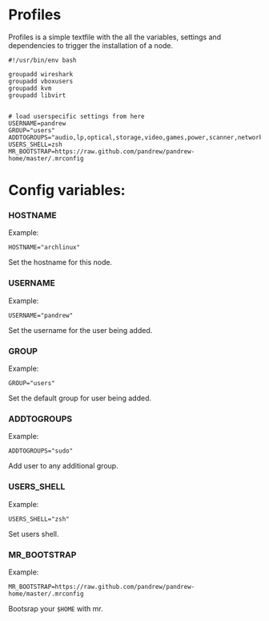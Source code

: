 

# Profiles

Profiles is a simple textfile with the all the variables, settings and dependencies to trigger the installation of a node. 


```
#!/usr/bin/env bash

groupadd wireshark
groupadd vboxusers
groupadd kvm
groupadd libvirt


# load userspecific settings from here
USERNAME=pandrew
GROUP="users"
ADDTOGROUPS="audio,lp,optical,storage,video,games,power,scanner,network,wheel,sudo,sys,wireshark,vboxusers,kvm,libvirt"
USERS_SHELL=zsh
MR_BOOTSTRAP=https://raw.github.com/pandrew/pandrew-home/master/.mrconfig
```

# Config variables:

### HOSTNAME
Example:

```
HOSTNAME="archlinux"
```

Set the hostname for this node.

### USERNAME
Example:

```
USERNAME="pandrew"
```

Set the username for the user being added.

### GROUP
Example:

```
GROUP="users"
```

Set the default group for user being added.

### ADDTOGROUPS
Example:

```
ADDTOGROUPS="sudo"
```

Add user to any additional group.


### USERS_SHELL
Example:

```
USERS_SHELL="zsh"
```

Set users shell.


### MR_BOOTSTRAP
Example:
```
MR_BOOTSTRAP=https://raw.github.com/pandrew/pandrew-home/master/.mrconfig
```

Bootsrap your `$HOME` with mr.

